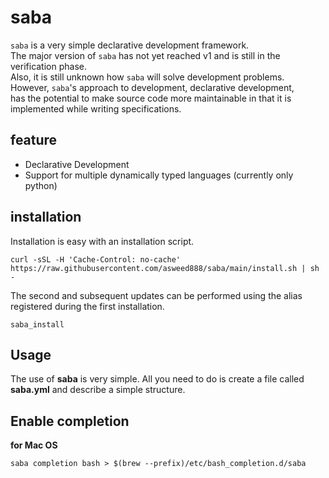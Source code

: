 # saba

`saba` is a very simple declarative development framework.  
The major version of `saba` has not yet reached v1 and is still in the verification phase.  
Also, it is still unknown how `saba` will solve development problems.  
However, `saba`'s approach to development, declarative development,   
has the potential to make source code more maintainable in that it is implemented while writing specifications.

## feature

- Declarative Development
- Support for multiple dynamically typed languages (currently only python)

## installation
Installation is easy with an installation script.
```
curl -sSL -H 'Cache-Control: no-cache' https://raw.githubusercontent.com/asweed888/saba/main/install.sh | sh -
```

The second and subsequent updates can be performed using the alias registered during the first installation.
```
saba_install
```

## Usage
The use of **saba** is very simple.
All you need to do is create a file called **saba.yml** and describe a simple structure.

## Enable completion

**for Mac OS**

```
saba completion bash > $(brew --prefix)/etc/bash_completion.d/saba
```
